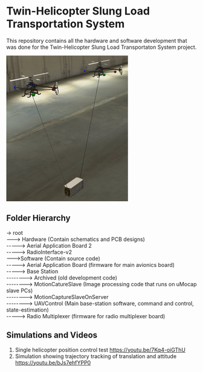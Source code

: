 # Twin-Helicopter Slung Load Transportation System
This repository contains all the hardware and software development that was done for the Twin-Helicopter Slung Load Transportaton System project.

![alt-text](https://github.com/rddyas002/Twin-Helicopter-Slung-Load-Transportation-System/blob/master/twin_lift.jpg "Twin-Helicopter Load Transportation Scheme")

## Folder Hierarchy
-> root <br/>
---> Hardware	(Contain schematics and PCB designs)<br/>
-----> Aerial Application Board 2<br/>
-----> RadioInterface-v2<br/>
--->Software	(Contain source code)<br/>
-----> Aerial Application Board	(firmware for main avionics board)<br/>
-----> Base Station<br/>
--------> Archived	(old development code)<br/>
--------> MotionCatureSlave	(Image processing code that runs on uMocap slave PCs)<br/>
--------> MotionCaptureSlaveOnServer	<br/>
--------> UAVControl	(Main base-station software, command and control, state-estimation)<br/>
-----> Radio Multiplexer	(firmware for radio multiplexer board)<br/>

## Simulations and Videos
1. Single helicopter position control test <https://youtu.be/7Kq4-oiGThU>
2. Simulation showing trajectory tracking of translation and attitude <https://youtu.be/bJs7ehfYPP0>


